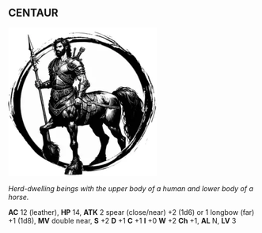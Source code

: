 ## CENTAUR

![](images/centaur.webp)

_Herd-dwelling beings with the upper body of a human and lower body of a horse._

**AC** 12 (leather), **HP** 14, **ATK** 2 spear (close/near) +2 (1d6) or 1 longbow (far) +1 (1d8), **MV** double near, **S** +2 **D** +1 **C** +1 **I** +0 **W** +2 **Ch** +1, **AL** N, **LV** 3

